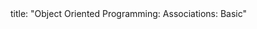<frontmatter>
title: "Object Oriented Programming: Associations: Basic"
</frontmatter>

<include src="unit-inPage-asFlat.md" boilerplate />
